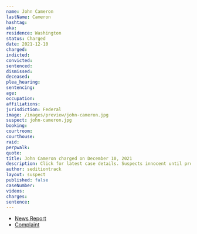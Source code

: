 ```yaml
---
name: John Cameron
lastName: Cameron
hashtag:
aka:
residence: Washington
status: Charged
date: 2021-12-10
charged:
indicted:
convicted:
sentenced:
dismissed:
deceased:
plea_hearing:
sentencing:
age:
occupation:
affiliations:
jurisdiction: Federal
image: /images/preview/john-cameron.jpg
suspect: john-cameron.jpg
booking:
courtroom:
courthouse:
raid:
perpwalk:
quote:
title: John Cameron charged on December 10, 2021
description: Click for latest case details. Suspects innocent until proven guilty.
author: seditiontrack
layout: suspect
published: false
caseNumber:
videos:
charges:
sentence:
---
```


- [News Report]()
- [Complaint](https://extremism.gwu.edu/sites/g/files/zaxdzs2191/f/John%20Cameron%20Criminal%20Complaint.pdf)
